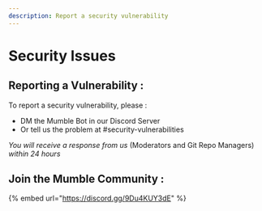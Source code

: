 ```yaml
---
description: Report a security vulnerability
---
```


# Security Issues

## Reporting a Vulnerability :

To report a security vulnerability, please : 

* DM the Mumble Bot in our Discord Server 
* Or tell us the problem at \#security-vulnerabilities 

_You will receive a response from us_ \(Moderators and Git Repo Managers\) _within 24 hours_

## Join the Mumble Community :

{% embed url="https://discord.gg/9Du4KUY3dE" %}

  


